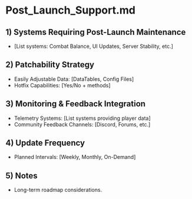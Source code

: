 # Post_Launch_Support.md

## 1) Systems Requiring Post-Launch Maintenance
- [List systems: Combat Balance, UI Updates, Server Stability, etc.]

## 2) Patchability Strategy
- Easily Adjustable Data: [DataTables, Config Files]
- Hotfix Capabilities: [Yes/No + methods]

## 3) Monitoring & Feedback Integration
- Telemetry Systems: [List systems providing player data]
- Community Feedback Channels: [Discord, Forums, etc.]

## 4) Update Frequency
- Planned Intervals: [Weekly, Monthly, On-Demand]

## 5) Notes
- Long-term roadmap considerations.
